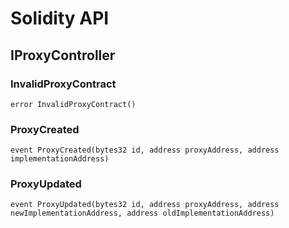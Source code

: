 # Solidity API

## IProxyController

### InvalidProxyContract

```solidity
error InvalidProxyContract()
```

### ProxyCreated

```solidity
event ProxyCreated(bytes32 id, address proxyAddress, address implementationAddress)
```

### ProxyUpdated

```solidity
event ProxyUpdated(bytes32 id, address proxyAddress, address newImplementationAddress, address oldImplementationAddress)
```


